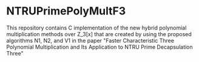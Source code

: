 # NTRUPrimePolyMultF3
This repository contains C implementation of the new hybrid polynomial multiplication methods over Z_3[x] that are created by using the proposed algorithms  N1, N2, and V1 in the paper "Faster Characteristic Three Polynomial Multiplication and Its Application to NTRU Prime Decapsulation Three"
